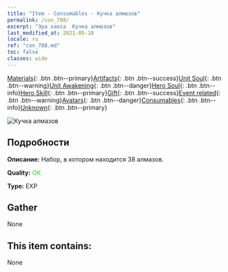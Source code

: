 ```yaml
---
title: "Item - Consumables - Кучка алмазов"
permalink: /con_708/
excerpt: "Эра хаоса  Кучка алмазов"
last_modified_at: 2021-05-18
locale: ru
ref: "con_708.md"
toc: false
classes: wide
---
```

 [Materials](/ItemsRU/){: .btn .btn--primary}[Artifacts](/ItemsRU/Artifacts/){: .btn .btn--success}[Unit Soul](/ItemsRU/UnitSoul/){: .btn .btn--warning}[Unit Awakening](/ItemsRU/UnitAwakening/){: .btn .btn--danger}[Hero Soul](/ItemsRU/HeroSoul/){: .btn .btn--info}[Hero Skill](/ItemsRU/HeroSkill/){: .btn .btn--primary}[Gift](/ItemsRU/Gift/){: .btn .btn--success}[Event related](/ItemsRU/Events/){: .btn .btn--warning}[Avatars](/ItemsRU/Avatars/){: .btn .btn--danger}[Consumables](/ItemsRU/Consumables/){: .btn .btn--info}[Unknown](/ItemsRU/Unknown/){: .btn .btn--primary}

 ![Кучка алмазов](/images/t/i_507.png)

## Подробности
 **Описание:** Набор, в котором находится 38 алмазов.

 **Quality:** <span style="color: #32CD32">OK</span>

 **Type:** EXP

## Gather

  None

## This item contains:

  None

